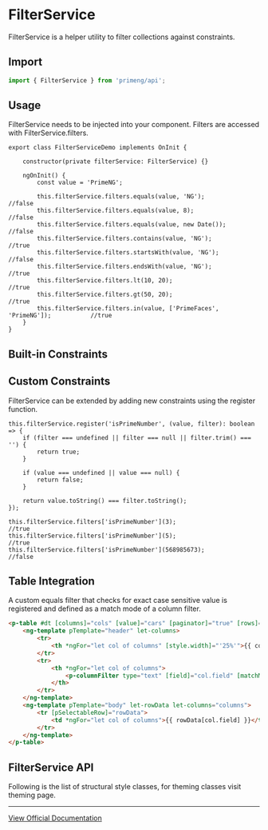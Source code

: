 # FilterService

FilterService is a helper utility to filter collections against constraints.

## Import

```typescript
import { FilterService } from 'primeng/api';
```

## Usage

FilterService needs to be injected into your component. Filters are accessed with FilterService.filters.

```text
export class FilterServiceDemo implements OnInit {

    constructor(private filterService: FilterService) {}

    ngOnInit() {
        const value = 'PrimeNG';

        this.filterService.filters.equals(value, 'NG');                            //false
        this.filterService.filters.equals(value, 8);                               //false
        this.filterService.filters.equals(value, new Date());                      //false
        this.filterService.filters.contains(value, 'NG');                          //true
        this.filterService.filters.startsWith(value, 'NG');                        //false
        this.filterService.filters.endsWith(value, 'NG');                          //true
        this.filterService.filters.lt(10, 20);                                     //true
        this.filterService.filters.gt(50, 20);                                     //true
        this.filterService.filters.in(value, ['PrimeFaces', 'PrimeNG']);           //true
    }
}
```

## Built-in Constraints

## Custom Constraints

FilterService can be extended by adding new constraints using the register function.

```text
this.filterService.register('isPrimeNumber', (value, filter): boolean => {
    if (filter === undefined || filter === null || filter.trim() === '') {
        return true;
    }

    if (value === undefined || value === null) {
        return false;
    }

    return value.toString() === filter.toString();
});

this.filterService.filters['isPrimeNumber'](3);                      //true
this.filterService.filters['isPrimeNumber'](5);                      //true
this.filterService.filters['isPrimeNumber'](568985673);              //false
```

## Table Integration

A custom equals filter that checks for exact case sensitive value is registered and defined as a match mode of a column filter.

```html
<p-table #dt [columns]="cols" [value]="cars" [paginator]="true" [rows]="10" [tableStyle]="{ 'min-width': '75rem' }">
    <ng-template pTemplate="header" let-columns>
        <tr>
            <th *ngFor="let col of columns" [style.width]="'25%'">{{ col.header }}</th>
        </tr>
        <tr>
            <th *ngFor="let col of columns">
                <p-columnFilter type="text" [field]="col.field" [matchModeOptions]="matchModeOptions" [matchMode]="'custom-equals'" />
            </th>
        </tr>
    </ng-template>
    <ng-template pTemplate="body" let-rowData let-columns="columns">
        <tr [pSelectableRow]="rowData">
            <td *ngFor="let col of columns">{{ rowData[col.field] }}</td>
        </tr>
    </ng-template>
</p-table>
```

## FilterService API

Following is the list of structural style classes, for theming classes visit theming page.

---

[View Official Documentation](https://primeng.org/filterservice)
